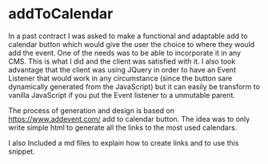 # addToCalendar

In a past contract I was asked to make a functional and adaptable add to calendar button which would give the user the choice to where they would add the event. One of the needs was to be able to incorporate it in any CMS. This is what I did and the client was satisfied with it. 
I also took advantage that the client was using JQuery in order to have an Event Listener that would work in any circumstance (since the button sare dynamically generated from the JavaScript) but it can easily be transform to vanilla JavaScript if you put the Event listener to a unmutable parent. 

The process of generation and design is based on https://www.addevent.com/ add to calendar button. The idea was to only write simple html to generate all the links to the most used calendars. 

I also Included a md files to explain how to create links and to use this snippet.
